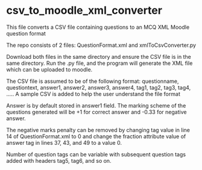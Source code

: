 # csv_to_moodle_xml_converter
This file converts a CSV file containing questions to an MCQ XML Moodle question format

The repo consists of 2 files: QuestionFormat.xml and xmlToCsvConverter.py

Download both files in the same directory and ensure the CSV file is in the same directory. Run the .py file, and the program will generate the XML file which can be uploaded to moodle.

The CSV file is assumed to be of the following format:
questionname, questiontext, answer1, answer2,	answer3, answer4,	tag1, tag2,	tag3, tag4, .....
A sample CSV is added to help the user understand the file format

Answer is by default stored in answer1 field.
The marking scheme of the questions generated will be +1 for correct answer and -0.33 for negative answer.

The negative marks penalty can be removed by changing <penalty> tag value in line 14 of QuestionFormat.xml to 0 and change the fraction attribute value of answer tag in lines 37, 43, and 49 to a value 0.

Number of question tags can be variable with subsequent question tags added with headers tag5, tag6, and so on.
